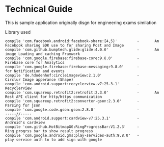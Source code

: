 # Technical Guide

This is sample application originally disgn for engineering exams similation 




Library used

    compile 'com.facebook.android:facebook-share:[4,5)'         -       An Facebook sharing SDK use to for sharing Post and Image
    compile 'com.github.bumptech.glide:glide:4.0.0'             -       An image Loading and caching Framwork  
    compile 'com.google.firebase:firebase-core:9.8.0'           -       Firebase core for Analytics 
    compile 'com.google.firebase:firebase-messaging:9.8.0'      -       for Notification and events
    compile 'de.hdodenhof:circleimageview:2.1.0'                -       Circlur Image apperance (Shape)
    compile 'com.android.support:recyclerview-v7:25.3.1'        -       Recyclerview 
    compile 'com.squareup.retrofit2:retrofit:2.3.0'             -       An Rest API client for http/https communication
    compile 'com.squareup.retrofit2:converter-gson:2.3.0'       -       Parsing for json 
    compile 'com.google.code.gson:gson:2.8.0'                   -          -----//----- 
    compile 'com.android.support:cardview-v7:25.3.1'            -       Android's cardview 
    compile 'com.github.HotBitmapGG:RingProgressBar:V1.2.3'     -       Ring progrss bar to show result progress
    compile 'com.google.android.gms:play-services-auth:9.8.0'   -       play service auth to to add sign with google 
    



